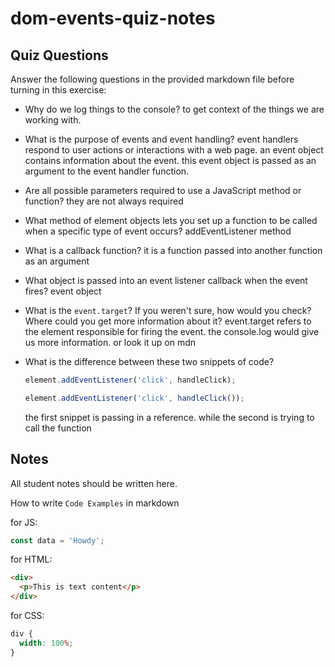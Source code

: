 # dom-events-quiz-notes

## Quiz Questions

Answer the following questions in the provided markdown file before turning in this exercise:

- Why do we log things to the console?
  to get context of the things we are working with.
- What is the purpose of events and event handling?
  event handlers respond to user actions or interactions with a web page. an event object contains information about the event. this event object is passed as an argument to the event handler function.

- Are all possible parameters required to use a JavaScript method or function?
  they are not always required
- What method of element objects lets you set up a function to be called when a specific type of event occurs?
  addEventListener method
- What is a callback function?
  it is a function passed into another function as an argument
- What object is passed into an event listener callback when the event fires?
  event object
- What is the `event.target`? If you weren't sure, how would you check? Where could you get more information about it?
  event.target refers to the element responsible for firing the event. the console.log would give us more information. or look it up on mdn
- What is the difference between these two snippets of code?

  ```js
  element.addEventListener('click', handleClick);
  ```

  ```js
  element.addEventListener('click', handleClick());
  ```

  the first snippet is passing in a reference. while the second is trying to call the function

## Notes

All student notes should be written here.

How to write `Code Examples` in markdown

for JS:

```javascript
const data = 'Howdy';
```

for HTML:

```html
<div>
  <p>This is text content</p>
</div>
```

for CSS:

```css
div {
  width: 100%;
}
```
